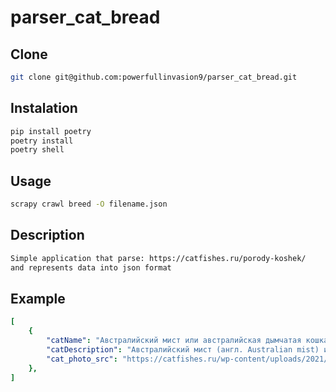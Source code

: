 # parser_cat_bread

## Clone
```bash
git clone git@github.com:powerfullinvasion9/parser_cat_bread.git
```

## Instalation
```bash
pip install poetry
poetry install
poetry shell
```

## Usage
```bash
scrapy crawl breed -O filename.json
```

## Description
```bash
Simple application that parse: https://catfishes.ru/porody-koshek/ 
and represents data into json format
```

## Example
```yaml
[
    {
        "catName": "Австралийский мист или австралийская дымчатая кошка",
        "catDescription": "Австралийский мист (англ. Australian mist) или дымчатая кошка по праву носит лейбл «Made in Australia». Дело в том, что ее впервые вывели на этом континенте. Это красивые, умные, игривые кошки с очень мягким характером.",
        "cat_photo_src": "https://catfishes.ru/wp-content/uploads/2021/05/mist1.jpg"
    },
]
```